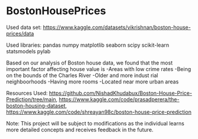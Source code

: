 # BostonHousePrices
Used data set: https://www.kaggle.com/datasets/vikrishnan/boston-house-prices/data

Used libraries: 
pandas 
numpy 
matplotlib 
seaborn
scipy
scikit-learn
statsmodels
pylab

Based on our analysis of Boston house data, we found that the most important factor affecting house value is
-Areas with low crime rates
-Being on the bounds of the Charles River
-Older and more indust rial neighboorhoods
-Having more rooms
-Located near more urban areas

Resources Used: https://github.com/NishadKhudabux/Boston-House-Price-Prediction/tree/main, https://www.kaggle.com/code/prasadperera/the-boston-housing-dataset, https://www.kaggle.com/code/shreayan98c/boston-house-price-prediction

Note: This project will be subject to modifications as the individual learns more detailed concepts and receives feedback in the future.


